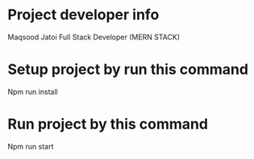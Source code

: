 # Project developer info

Maqsood Jatoi Full Stack Developer (MERN STACK)

# Setup project by run this command

Npm run install

# Run project by this command

Npm run start
